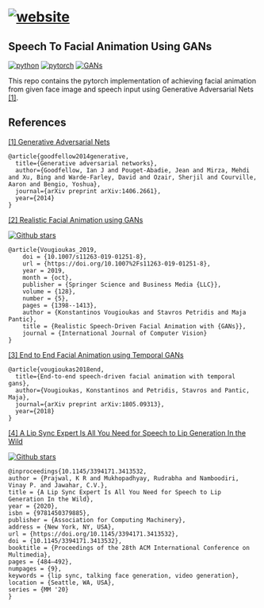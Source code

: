 # [![website](https://img.shields.io/static/v1?label=&message=wav2mov&color=blue&style=for-the-badge)](https://wav2mov.vercel.app)

##  Speech To Facial Animation Using GANs


[![python](https://img.shields.io/badge/Python-3776AB?style=for-the-badge&logo=python&logoColor=white)](https://www.python.org/) [![pytorch](https://img.shields.io/badge/PyTorch-EE4C2C?style=for-the-badge&logo=PyTorch&logoColor=white)](https://pytorch.org/) [![GANs](https://img.shields.io/badge/GANs-4BB749?style=for-the-badge&logo=Private-Internet-Access&logoColor=white)](#1)

This repo contains the pytorch implementation of achieving facial animation from given face image and speech input using Generative Adversarial Nets [[1]](#1).
## References

<a id="1" href="https://arxiv.org/abs/1406.2661">[1] Generative Adversarial Nets</a>
```
@article{goodfellow2014generative,
  title={Generative adversarial networks},
  author={Goodfellow, Ian J and Pouget-Abadie, Jean and Mirza, Mehdi and Xu, Bing and Warde-Farley, David and Ozair, Sherjil and Courville, Aaron and Bengio, Yoshua},
  journal={arXiv preprint arXiv:1406.2661},
  year={2014}
}
```

<a id=#2 href="https://link.springer.com/article/10.1007/s11263-019-01251-8">[2] Realistic Facial Animation using GANs</a>

[![Github stars](https://img.shields.io/badge/Github-sda-<COLOR>.svg)](https://github.com/DinoMan/speech-driven-animation)

``` 
@article{Vougioukas_2019,
	doi = {10.1007/s11263-019-01251-8},
	url = {https://doi.org/10.1007%2Fs11263-019-01251-8},
	year = 2019,
	month = {oct},
	publisher = {Springer Science and Business Media {LLC}},
	volume = {128},
	number = {5},
	pages = {1398--1413},
	author = {Konstantinos Vougioukas and Stavros Petridis and Maja Pantic},
	title = {Realistic Speech-Driven Facial Animation with {GANs}},
	journal = {International Journal of Computer Vision}
}
```

<a id="#3" href="https://arxiv.org/abs/1805.09313">[3] End to End Facial Animation using Temporal GANs</a>
```
@article{vougioukas2018end,
  title={End-to-end speech-driven facial animation with temporal gans},
  author={Vougioukas, Konstantinos and Petridis, Stavros and Pantic, Maja},
  journal={arXiv preprint arXiv:1805.09313},
  year={2018}
}
```

<a id="#4" href="https://arxiv.org/abs/2008.10010">[4] A Lip Sync Expert Is All You Need for Speech to Lip Generation In the Wild</a>


[![Github stars](https://img.shields.io/badge/Github-wav2Lip-<COLOR>.svg)](https://github.com/Rudrabha/Wav2Lip)
```
@inproceedings{10.1145/3394171.3413532,
author = {Prajwal, K R and Mukhopadhyay, Rudrabha and Namboodiri, Vinay P. and Jawahar, C.V.},
title = {A Lip Sync Expert Is All You Need for Speech to Lip Generation In the Wild},
year = {2020},
isbn = {9781450379885},
publisher = {Association for Computing Machinery},
address = {New York, NY, USA},
url = {https://doi.org/10.1145/3394171.3413532},
doi = {10.1145/3394171.3413532},
booktitle = {Proceedings of the 28th ACM International Conference on Multimedia},
pages = {484–492},
numpages = {9},
keywords = {lip sync, talking face generation, video generation},
location = {Seattle, WA, USA},
series = {MM '20}
}
```
